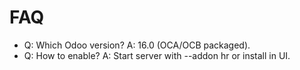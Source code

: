 # FAQ

- Q: Which Odoo version? A: 16.0 (OCA/OCB packaged).
- Q: How to enable? A: Start server with --addon hr or install in UI.
